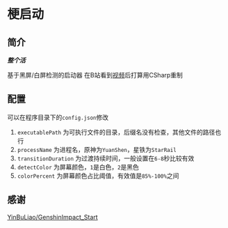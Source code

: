 # 梗启动

## 简介

***整个活***

基于黑屏/白屏检测的启动器
在B站看到[视频](https://www.bilibili.com/video/BV16u4y197ia/)后打算用CSharp重制

## 配置

可以在程序目录下的`config.json`修改
1. `executablePath` 为可执行文件的目录，后缀名没有检查，其他文件的路径也行
2. `processName` 为进程名，原神为`YuanShen`，星铁为`StarRail`
3. `transitionDuration` 为过渡持续时间，一般设置在`6-8`秒比较有效
4. `detectColor` 为屏幕颜色，`1`是白色，`2`是黑色
5. `colorPercent` 为屏幕颜色占比阈值，有效值是`85%-100%`之间

## 感谢

[YinBuLiao/GenshinImpact_Start](https://github.com/YinBuLiao/GenshinImpact_Start)